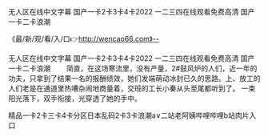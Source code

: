 无人区在线中文字幕
国产一卡2卡3卡4卡2022
一二三四在线观看免费高清
国产一卡二卡浪潮


《最/新/观/看/入/口👉http://wencao66.com》--

无人区在线中文字幕
国产一卡2卡3卡4卡2022
一二三四在线观看免费高清
国产一卡二卡浪潮
　　简直，在这场寒流里，没有产量，2#鼓风炉的人们，近一年的功夫，只拿到了结果一名的报酬绩效，她们发端萌动冰封已久的思路。上、放工的人们老是在通道里热嘈杂闹地商量着，交班的工长小秦从头至尾都听到了。
一束阳光落下，双手衔接，光穿透了她的手中。





精品一卡2卡三卡4卡分区日本乱码2卡3卡浪潮a∨二站老阿姨哔哩哔哩b站肉片入口
